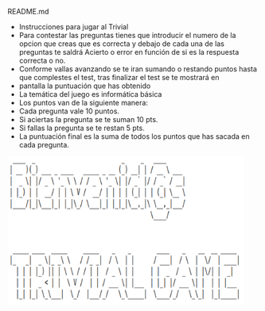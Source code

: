README.md
* Instrucciones para jugar al Trivial
* Para contestar las preguntas tienes que introducir el numero de la opcion que creas que es correcta y debajo de cada una de las preguntas te
saldrá Acierto o error en función de si es la respuesta correcta o no.
* Conforme vallas avanzando se te iran sumando o restando puntos hasta que complestes el test, tras finalizar el test se te mostrará en
* pantalla la puntuación que has obtenido
* La temática del juego es informática básica
* Los puntos van de la siguiente manera:
* Cada pregunta vale 10 puntos.
* Si aciertas la pregunta se te suman 10 pts.
* Si fallas la pregunta se te restan 5 pts.
* La puntuación final es la suma de todos los puntos que has sacada en cada pregunta.
<img width="475" height="300" src="Captura de pantalla de 2020-10-30 12-51-07.png"/>
